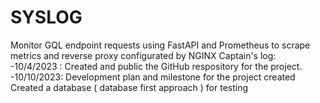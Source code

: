 # SYSLOG
Monitor GQL endpoint requests using FastAPI and Prometheus to scrape metrics and reverse proxy configurated by NGINX
Captain's log:
<br />
-10/4/2023 : Created and public the GitHub respository for the project.
<br />
-10/10/2023: Development plan and milestone for the project created
            Created a database ( database first approach ) for testing

